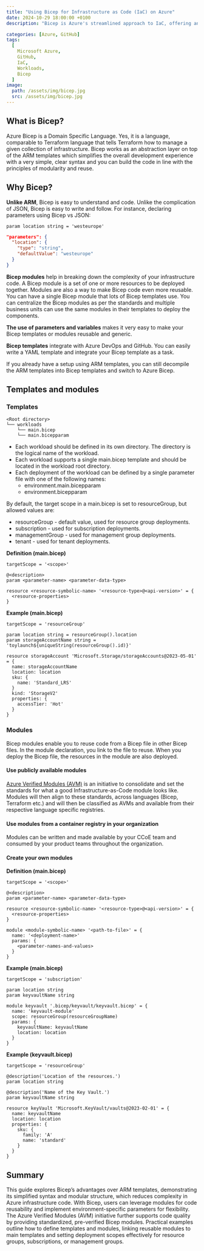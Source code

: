 ```yaml
---
title: "Using Bicep for Infrastructure as Code (IaC) on Azure"
date: 2024-10-29 18:00:00 +0100
description: "Bicep is Azure's streamlined approach to IaC, offering an intuitive syntax to simplify complex ARM-templates."

categories: [Azure, GitHub]
tags:
  [
    Microsoft Azure,
    GitHub,
    IaC, 
    Workloads,
    Bicep
  ]
image:
  path: /assets/img/bicep.jpg
  src: /assets/img/bicep.jpg
---
```


## What is Bicep?

Azure Bicep is a Domain Specific Language. Yes, it is a language, comparable to Terraform language that tells Terraform how to manage a given collection of infrastructure. Bicep works as an abstraction layer on top of the ARM templates which simplifies the overall development experience with a very simple, clear syntax and you can build the code in line with the principles of modularity and reuse.

## Why Bicep?

**Unlike ARM**, Bicep is easy to understand and code. Unlike the complication of JSON, Bicep is easy to write and follow. For instance, declaring parameters using Bicep vs JSON:
```bicep
param location string = 'westeurope'
```
```json
"parameters": {
  "location": {
    "type": "string",
    "defaultValue": "westeurope"
  }
}
```
**Bicep modules** help in breaking down the complexity of your infrastructure code. A Bicep module is a set of one or more resources to be deployed together. Modules are also a way to make Bicep code even more reusable. You can have a single Bicep module that lots of Bicep templates use. You can centralize the Bicep modules as per the standards and multiple business units can use the same modules in their templates to deploy the components.   

**The use of parameters and variables** makes it very easy to make your Bicep templates or modules reusable and generic.

**Bicep templates** integrate with Azure DevOps and GitHub. You can easily write a YAML template and integrate your Bicep template as a task.

If you already have a setup using ARM templates, you can still decompile the ARM templates into Bicep templates and switch to Azure Bicep.

## Templates and modules

### Templates
```
<Root directory>
└── workloads
    └── main.bicep
    └── main.bicepparam
```
- Each workload should be defined in its own directory. The directory is the logical name of the workload.
- Each workload supports a single main.bicep template and should be located in the workload root directory.
- Each deployment of the workload can be defined by a single parameter file with one of the following names:
  - environment.main.bicepparam
  - environment.bicepparam

By default, the target scope in a main.bicep is set to resourceGroup, but allowed values are:

- resourceGroup - default value, used for resource group deployments.
- subscription - used for subscription deployments.
- managementGroup - used for management group deployments.
- tenant - used for tenant deployments.
   
**Definition (main.bicep)**
```bicep
targetScope = '<scope>'

@<description>
param <parameter-name> <parameter-data-type>

resource <resource-symbolic-name> '<resource-type>@<api-version>' = {
  <resource-properties>
}
```

**Example (main.bicep)**
```bicep
targetScope = 'resourceGroup'

param location string = resourceGroup().location
param storageAccountName string = 'toylaunch${uniqueString(resourceGroup().id)}'

resource storageAccount 'Microsoft.Storage/storageAccounts@2023-05-01' = {
  name: storageAccountName
  location: location
  sku: {
    name: 'Standard_LRS'
  }
  kind: 'StorageV2'
  properties: {
    accessTier: 'Hot'
  }
}
```

### Modules
Bicep modules enable you to reuse code from a Bicep file in other Bicep files. In the module declaration, you link to the file to reuse. When you deploy the Bicep file, the resources in the module are also deployed.

#### Use publicly available modules

[Azure Verified Modules (AVM)](https://azure.github.io/Azure-Verified-Modules/indexes/bicep/bicep-resource-modules/) is an initiative to consolidate and set the standards for what a good Infrastructure-as-Code module looks like. Modules will then align to these standards, across languages (Bicep, Terraform etc.) and will then be classified as AVMs and available from their respective language specific registries.

#### Use modules from a container registry in your organization
Modules can be written and made available by your CCoE team and consumed by your product teams throughout the organization.

#### Create your own modules

**Definition (main.bicep)**
```bicep
targetScope = '<scope>'

@<description>
param <parameter-name> <parameter-data-type>

resource <resource-symbolic-name> '<resource-type>@<api-version>' = {
  <resource-properties>
}

module <module-symbolic-name> '<path-to-file>' = {
  name: '<deployment-name>'
  params: {
    <parameter-names-and-values>
  }
}
```

**Example (main.bicep)**
```bicep
targetScope = 'subscription'

param location string
param keyvaultName string

module keyvault '.bicep/keyvault/keyvault.bicep' = {
  name: 'keyvault-module'
  scope: resourceGroup(resourceGroupName)
  params: {
    keyvaultName: keyvaultName
    location: location
  }
}
```

**Example (keyvault.bicep)**
```bicep
targetScope = 'resourceGroup'

@description('Location of the resources.')
param location string

@description('Name of the Key Vault.')
param keyvaultName string

resource keyVault 'Microsoft.KeyVault/vaults@2023-02-01' = {
  name: keyvaultName
  location: location
  properties: {
    sku: {
      family: 'A'
      name: 'standard'
    }
  }
}
```

## Summary
This guide explores Bicep’s advantages over ARM templates, demonstrating its simplified syntax and modular structure, which reduces complexity in Azure infrastructure code. With Bicep, users can leverage modules for code reusability and implement environment-specific parameters for flexibility. The Azure Verified Modules (AVM) initiative further supports code quality by providing standardized, pre-verified Bicep modules. Practical examples outline how to define templates and modules, linking reusable modules to main templates and setting deployment scopes effectively for resource groups, subscriptions, or management groups.